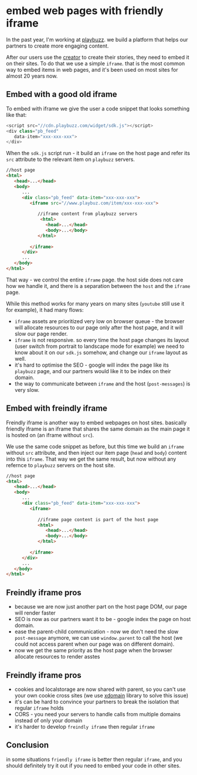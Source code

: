 # embed web pages with friendly iframe

In the past year, I'm working at [playbuzz](https://www.playbuzz.com). we build a platform that helps our partners to create more engaging content.

After our users use the [creator](https://publishers.playbuzz.com/create-with-playbuzz/) to create their stories, they need to embed it on their sites. To do that we use a simple `iframe`. that is the most common way to embed items in web pages, and it's been used on most sites for almost 20 years now.

## Embed with a good old iframe
To embed with iframe we give the user a code snippet that looks something like that:

```js
<script src="//cdn.playbuzz.com/widget/sdk.js"></script>
<div class="pb_feed"
   data-item="xxx-xxx-xxx">
</div>
```

When the `sdk.js` script run - it build an `iframe` on the host page and refer its `src` attribute to the relevant item on `playbuzz` servers.

```html
//host page
<html>
   <head>...</head>
   <body>
      ...
      <div class="pb_feed" data-item="xxx-xxx-xxx">
         <iframe src="//www.playbuz.com/item/xxx-xxx-xxx">
            
            //iframe content from playbuzz servers
             <html>
               <head>...</head>
               <body>...</body>
            </html>
            
         </iframe>
      </div>
      ...
   </body>
</html>
```

That way - we control the entire `iframe` page. the host side does not care how we handle it, and there is a separation between the `host` and the `iframe` page.

While this method works for many years on many sites (`youtube` still use it for example), it had many flows:
 * `iframe` assets are prioritized very low on browser queue - the browser will allocate resources to our page only after the host page, and it will slow our page render.
 * `iframe` is not responsive. so every time the host page changes its layout (user switch from portrait to landscape mode for example) we need to know about it on our `sdk.js` somehow, and change our `iframe` layout as well.
 * it's hard to optimise the SEO - google will index the page like its `playbuzz` page, and our partners would like it to be index on their domain.
 * the way to communicate between `iframe` and the host (`post-messages`) is very slow.
 
## Embed with freindly iframe 
Freindly iframe is another way to embed webpages on host sites. basically friendly iframe is an iframe that shares the same domain as the main page it is hosted on (an iframe without `src`).

We use the same code snippet as before, but this time we build an `iframe` without `src` attribute, and then inject our item page (`head` and `body`) content into this `iframe`. That way we get the same result, but now without any refernce to `playbuzz` servers on the host site.

```html
//host page
<html>
   <head>...</head>
   <body>
      ...
      <div class="pb_feed" data-item="xxx-xxx-xxx">
         <iframe>
            
            //iframe page content is part of the host page
            <html>
               <head>...</head>
               <body>...</body>
            </html>
            
         </iframe>
      </div>
      ...
   </body>
</html>
```

## Freindly iframe pros
* because we are now just another part on the host page DOM, our page will render faster
* SEO is now as our partners want it to be - google index the page on host domain.
* ease the parent-child communication - now we don't need the slow `post-message` anymore, we can use `window.parent` to call the host (we could not access parent when our page was on different domain).
* now we get the same priority as the host page when the browser allocate resources to render asstes
    
## Freindly iframe pros
* cookies and localstorage are now shared with parent, so you can't use your own cookie cross sites (we use [xdomain](https://github.com/contently/xdomain-cookies) library to solve this issue)
* it's can be hard to convince your partners to break the isolation that regular `iframe` holds
* CORS - you need your servers to handle calls from multiple domains instead of only your domain
* it's harder to develop `freindly iframe` then regular `iframe`

## Conclusion
in some situations `friendly iframe` is better then regular `iframe`, and you should definitely try it out if you need to embed your code in other sites.
